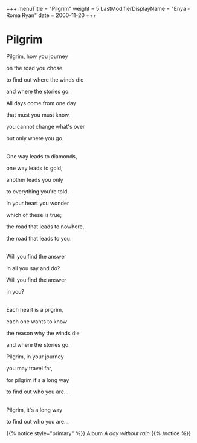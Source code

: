 +++
menuTitle = "Pilgrim"
weight = 5
LastModifierDisplayName = "Enya - Roma Ryan"
date = 2000-11-20
+++
# Pilgrim

Pilgrim, how you journey

on the road you chose

to find out where the winds die

and where the stories go.

All days come from one day

that must you must know,

you cannot change what's over

but only where you go.

 \
One way leads to diamonds,

one way leads to gold,

another leads you only

to everything you're told.

In your heart you wonder

which of these is true;

the road that leads to nowhere,

the road that leads to you.

 \
Will you find the answer

in all you say and do?

Will you find the answer

in you?

 \
Each heart is a pilgrim,

each one wants to know

the reason why the winds die

and where the stories go.

Pilgrim, in your journey

you may travel far,

for pilgrim it's a long way

to find out who you are...

 \
Pilgrim, it's a long way

to find out who you are...

{{% notice style="primary" %}}
Album *A day without rain*
{{% /notice %}}
